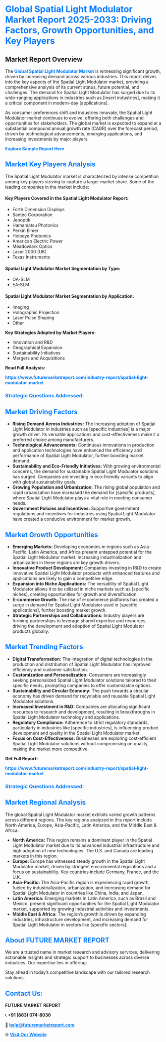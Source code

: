 <h1 style="color: #007BFF;">Global Spatial Light Modulator Market Report 2025-2033: Driving Factors, Growth Opportunities, and Key Players</h1>

<section id="overview">
<h2>Market Report Overview</h2>
<p>The <a href="https://www.futuremarketreport.com/industry-report/spatial-light-modulator-market" style="color: #007BFF; text-decoration: none;"><strong>Global Spatial Light Modulator Market</strong></a> is witnessing significant growth, driven by increasing demand across various industries. This report delves into the key aspects of the Spatial Light Modulator market, providing a comprehensive analysis of its current status, future potential, and challenges. The demand for Spatial Light Modulator has surged due to its wide-ranging applications in industries such as [insert industries], making it a critical component in modern-day [applications].</p>
<p>As consumer preferences shift and industries innovate, the Spatial Light Modulator market continues to evolve, offering both challenges and opportunities for stakeholders. The global market is expected to expand at a substantial compound annual growth rate (CAGR) over the forecast period, driven by technological advancements, emerging applications, and increasing investments by major players.</p>
</section>

<section id="overview">
<p><a href="https://www.futuremarketreport.com/request-sample/reportId=76770" style="color: #007BFF; text-decoration: none;"><strong>Explore Sample Report Here</strong></a></p>
</section>

<section id="key-players">
<h2 style="color: #007BFF;">Market Key Players Analysis</h2>
<p>The Spatial Light Modulator market is characterized by intense competition among key players striving to capture a larger market share. Some of the leading companies in the market include:</p>
<h4>Key Players Covered in the Spatial Light Modulator Report:</h4>
<ul><li>Forth Dimension Displays</li><li>Santec Corporation</li><li>Jenoptik</li><li>Hamamatsu Photonics</li><li>Perkin Elmer</li><li>Holoeye Photonics</li><li>American Electric Power</li><li>Meadowlark Optics</li><li>Laser 2000 (UK)</li><li>Texas Instruments</li></ul>
<h4>Spatial Light Modulator Market Segmentation by Type:</h4>
<ul><li>OA-SLM</li><li>EA-SLM</li></ul>

<h4>Spatial Light Modulator Market Segmentation by Application:</h4>
<ul><li>Imaging</li><li>Holographic Projection</li><li>Laser Pulse Shaping</li><li>Other</li></ul>
<p><strong>Key Strategies Adopted by Market Players:</strong></p>
<ul>
<li>Innovation and R&D</li>
<li>Geographical Expansion</li>
<li>Sustainability Initiatives</li>
<li>Mergers and Acquisitions</li>
</ul>
</section>

<section>
<p><strong>Read Full Analysis: </strong></p><a href="https://www.futuremarketreport.com/industry-report/spatial-light-modulator-market" style="color: #007BFF; text-decoration: none;"><strong>https://www.futuremarketreport.com/industry-report/spatial-light-modulator-market</strong></a>
<h3 style="color: #007BFF;">Strategic Questions Addressed:</h3>
</section>

<section id="driving-factors">
<h2 style="color: #007BFF;">Market Driving Factors</h2>
<ul>
<li><strong>Rising Demand Across Industries:</strong> The increasing adoption of Spatial Light Modulator in industries such as [specific industries] is a major growth driver. Its versatile applications and cost-effectiveness make it a preferred choice among manufacturers.</li>
<li><strong>Technological Advancements:</strong> Continuous innovations in production and application technologies have enhanced the efficiency and performance of Spatial Light Modulator, further boosting market demand.</li>
<li><strong>Sustainability and Eco-Friendly Initiatives:</strong> With growing environmental concerns, the demand for sustainable Spatial Light Modulator solutions has surged. Companies are investing in eco-friendly variants to align with global sustainability goals.</li>
<li><strong>Growing Population and Urbanization:</strong> The rising global population and rapid urbanization have increased the demand for [specific products], where Spatial Light Modulator plays a vital role in meeting consumer needs.</li>
<li><strong>Government Policies and Incentives:</strong> Supportive government regulations and incentives for industries using Spatial Light Modulator have created a conducive environment for market growth.</li>
</ul>
</section>

<section id="growth-opportunities">
<h2 style="color: #007BFF;">Market Growth Opportunities</h2>
<ul>
<li><strong>Emerging Markets:</strong> Developing economies in regions such as Asia-Pacific, Latin America, and Africa present untapped potential for the Spatial Light Modulator market. Increasing industrialization and urbanization in these regions are key growth drivers.</li>
<li><strong>Innovative Product Development:</strong> Companies investing in R&D to create innovative Spatial Light Modulator products with enhanced features and applications are likely to gain a competitive edge.</li>
<li><strong>Expansion into Niche Applications:</strong> The versatility of Spatial Light Modulator allows it to be utilized in niche markets such as [specific niches], creating opportunities for growth and diversification.</li>
<li><strong>E-commerce Growth:</strong> The rise of e-commerce platforms has created a surge in demand for Spatial Light Modulator used in [specific applications], further boosting market growth.</li>
<li><strong>Strategic Partnerships and Collaborations:</strong> Industry players are forming partnerships to leverage shared expertise and resources, driving the development and adoption of Spatial Light Modulator products globally.</li>
</ul>
</section>

<section id="trending-factors">
<h2 style="color: #007BFF;">Market Trending Factors</h2>
<ul>
<li><strong>Digital Transformation:</strong> The integration of digital technologies in the production and distribution of Spatial Light Modulator has improved efficiency and customer satisfaction.</li>
<li><strong>Customization and Personalization:</strong> Consumers are increasingly seeking personalized Spatial Light Modulator solutions tailored to their specific needs, prompting companies to offer customizable options.</li>
<li><strong>Sustainability and Circular Economy:</strong> The push towards a circular economy has driven demand for recyclable and reusable Spatial Light Modulator solutions.</li>
<li><strong>Increased Investment in R&D:</strong> Companies are allocating significant resources to research and development, resulting in breakthroughs in Spatial Light Modulator technology and applications.</li>
<li><strong>Regulatory Compliance:</strong> Adherence to strict regulatory standards, particularly in industries like [specific industries], is influencing product development and quality in the Spatial Light Modulator market.</li>
<li><strong>Focus on Cost-Effectiveness:</strong> Businesses are exploring cost-efficient Spatial Light Modulator solutions without compromising on quality, making the market more competitive.</li>
</ul>
</section>

<section>
<p><strong>Get Full Report: </strong></p><a href="https://www.futuremarketreport.com/industry-report/spatial-light-modulator-market" style="color: #007BFF; text-decoration: none;"><strong>https://www.futuremarketreport.com/industry-report/spatial-light-modulator-market</strong></a>
<h3 style="color: #007BFF;">Strategic Questions Addressed:</h3>
</section>


<section id="regional-analysis">
<h2 style="color: #007BFF;">Market Regional Analysis</h2>
<p>The global Spatial Light Modulator market exhibits varied growth patterns across different regions. The key regions analyzed in this report include North America, Europe, Asia-Pacific, Latin America, and the Middle East & Africa:</p>
<ul>
<li><strong>North America:</strong> This region remains a dominant player in the Spatial Light Modulator market due to its advanced industrial infrastructure and high adoption of new technologies. The U.S. and Canada are leading markets in this region.</li>
<li><strong>Europe:</strong> Europe has witnessed steady growth in the Spatial Light Modulator market, driven by stringent environmental regulations and a focus on sustainability. Key countries include Germany, France, and the U.K.</li>
<li><strong>Asia-Pacific:</strong> The Asia-Pacific region is experiencing rapid growth, fueled by industrialization, urbanization, and increasing demand for Spatial Light Modulator in countries like China, India, and Japan.</li>
<li><strong>Latin America:</strong> Emerging markets in Latin America, such as Brazil and Mexico, present significant opportunities for the Spatial Light Modulator market, supported by growing industrial activities and investments.</li>
<li><strong>Middle East & Africa:</strong> The region’s growth is driven by expanding industries, infrastructure development, and increasing demand for Spatial Light Modulator in sectors like [specific sectors].</li>
</ul>
</section>

<footer>
<h2 style="color: #007BFF;">About FUTURE MARKET REPORT</h2>
<p>We are a trusted name in market research and advisory services, delivering actionable insights and strategic support to businesses across diverse industries. Our expertise lies in offering:</p>

<p>Stay ahead in today’s competitive landscape with our tailored research solutions.</p>

<h2 style="color: #007BFF;">Contact Us:</h2>
<p><strong>FUTURE MARKET REPORT</strong></p>
<p>📞 <strong>+91 (883) 074-8030</strong></p>
<p>📧 <strong><a href="mailto:help@futuremarketreport.com" style="color: #007BFF;">help@futuremarketreport.com</a></strong></p>
<p>🌐 <strong><a href="https://www.futuremarketreport.com/" style="color: #007BFF;">Visit Our Website</a></strong></p>
</footer>